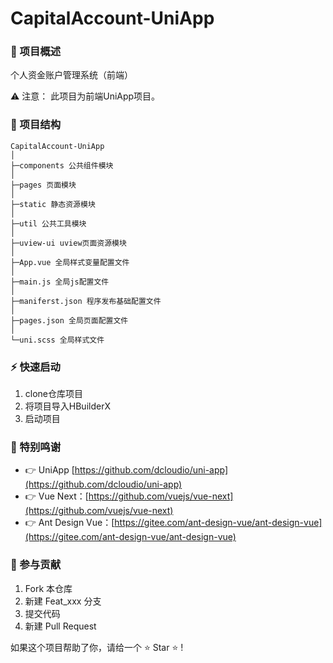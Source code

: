 # CapitalAccount-UniApp

### 🌈 项目概述

个人资金账户管理系统（前端）

⚠️  注意：
此项目为前端UniApp项目。


### 🔨 项目结构

```
CapitalAccount-UniApp
│
├─components 公共组件模块
│
├─pages 页面模块
│  
├─static 静态资源模块
│  
├─util 公共工具模块
│  
├─uview-ui uview页面资源模块
│  
├─App.vue 全局样式变量配置文件
│  
├─main.js 全局js配置文件
│  
├─maniferst.json 程序发布基础配置文件
│  
├─pages.json 全局页面配置文件
│  
└─uni.scss 全局样式文件

```


### ⚡ 快速启动

1. clone仓库项目
2. 将项目导入HBuilderX
3. 启动项目


### 💐 特别鸣谢

- 👉 UniApp [https://github.com/dcloudio/uni-app](https://github.com/dcloudio/uni-app)
- 👉 Vue Next：[https://github.com/vuejs/vue-next](https://github.com/vuejs/vue-next)
- 👉 Ant Design Vue：[https://gitee.com/ant-design-vue/ant-design-vue](https://gitee.com/ant-design-vue/ant-design-vue)


### 🍻 参与贡献

1.  Fork 本仓库
2.  新建 Feat_xxx 分支
3.  提交代码
4.  新建 Pull Request

如果这个项目帮助了你，请给一个 ⭐️ Star ⭐️ !